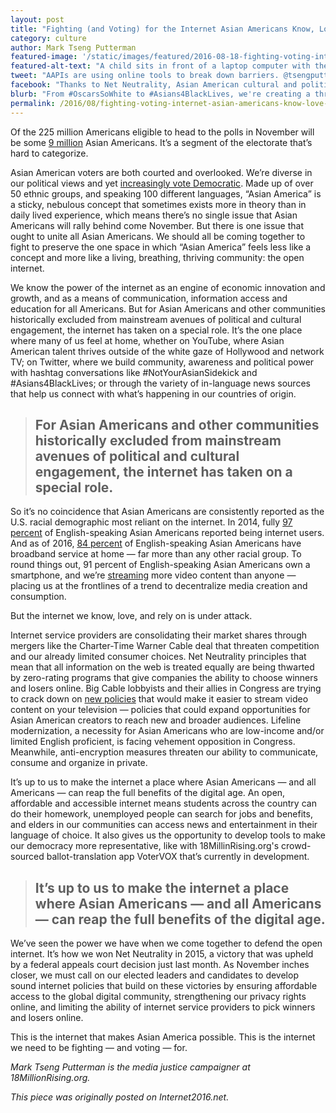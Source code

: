 ```yaml
---
layout: post
title: "Fighting (and Voting) for the Internet Asian Americans Know, Love, and Need"
category: culture
author: Mark Tseng Putterman
featured-image: '/static/images/featured/2016-08-18-fighting-voting-internet-asian-americans-know-love-need.png'
featured-alt-text: "A child sits in front of a laptop computer with their arms raised in triumph. In the background is a collage of images depicting various trends in Asian American online popular culture and political organizing."
tweet: "AAPIs are using online tools to break down barriers. @tsengputterman explains: #MyAAPIVote is for progressive internet policy."
facebook: "Thanks to Net Neutrality, Asian American cultural and political innovation is thriving online. This November, our votes should reflect the need to defend our rights online from corporate gatekeeping."
blurb: "From #OscarsSoWhite to #Asians4BlackLives, we're creating a thriving political and cultural Asian American ccommunity online. But we can't take an open, democratic internet for granted."
permalink: /2016/08/fighting-voting-internet-asian-americans-know-love-need.html
---
```

Of the 225 million Americans eligible to head to the polls in November will be some [9 million](http://www.pewresearch.org/fact-tank/2016/02/03/2016-electorate-will-be-the-most-diverse-in-u-s-history/) Asian Americans. It’s a segment of the electorate that’s hard to categorize.

Asian American voters are both courted and overlooked. We’re diverse in our political views and yet [increasingly vote Democratic](http://prospect.org/article/how-asian-americans-became-democrats-0). Made up of over 50 ethnic groups, and speaking 100 different languages, “Asian America” is a sticky, nebulous concept that sometimes exists more in theory than in daily lived experience, which means there’s no single issue that Asian Americans will rally behind come November. But there is one issue that ought to unite all Asian Americans. We should all be coming together to fight to preserve the one space in which “Asian America” feels less like a concept and more like a living, breathing, thriving community: the open internet.

We know the power of the internet as an engine of economic innovation and growth, and as a means of communication, information access and education for all Americans. But for Asian Americans and other communities historically excluded from mainstream avenues of political and cultural engagement, the internet has taken on a special role. It’s the one place where many of us feel at home, whether on YouTube, where Asian American talent thrives outside of the white gaze of Hollywood and network TV; on Twitter, where we build community, awareness and political power with hashtag conversations like #NotYourAsianSidekick and #Asians4BlackLives; or through the variety of in-language news sources that help us connect with what’s happening in our countries of origin.

> ## For Asian Americans and other communities historically excluded from mainstream avenues of political and cultural engagement, the internet has taken on a special role.

So it’s no coincidence that Asian Americans are consistently reported as the U.S. racial demographic most reliant on the internet. In 2014, fully [97 percent](http://www.pewinternet.org/2015/06/26/americans-internet-access-2000-2015/) of English-speaking Asian Americans reported being internet users. And as of 2016, [84 percent](http://www.pewresearch.org/fact-tank/2016/02/18/english-speaking-asian-americans-stand-out-for-their-technology-use/) of English-speaking Asian Americans have broadband service at home — far more than any other racial group. To round things out, 91 percent of English-speaking Asian Americans own a smartphone, and we’re [streaming](http://www.nielsen.com/content/dam/corporate/us/en/reports-downloads/2014%20Reports/q2-2014-cross-platform-report-shifts-in-viewing.pdf) more video content than anyone — placing us at the frontlines of a trend to decentralize media creation and consumption.

But the internet we know, love, and rely on is under attack.

Internet service providers are consolidating their market shares through mergers like the Charter-Time Warner Cable deal that threaten competition and our already limited consumer choices. Net Neutrality principles that mean that all information on the web is treated equally are being thwarted by zero-rating programs that give companies the ability to choose winners and losers online. Big Cable lobbyists and their allies in Congress are trying to crack down on [new policies](http://18millionrising.org/2016/05/set-top-box-AAPI-representation.html) that would make it easier to stream video content on your television — policies that could expand opportunities for Asian American creators to reach new and broader audiences. Lifeline modernization, a necessity for Asian Americans who are low-income and/or limited English proficient, is facing vehement opposition in Congress. Meanwhile, anti-encryption measures threaten our ability to communicate, consume and organize in private.

It’s up to us to make the internet a place where Asian Americans — and all Americans — can reap the full benefits of the digital age. An open, affordable and accessible internet means students across the country can do their homework, unemployed people can search for jobs and benefits, and elders in our communities can access news and entertainment in their language of choice. It also gives us the opportunity to develop tools to make our democracy more representative, like with 18MillinRising.org's crowd-sourced ballot-translation app VoterVOX that’s currently in development.

> ## It’s up to us to make the internet a place where Asian Americans — and all Americans — can reap the full benefits of the digital age.

We’ve seen the power we have when we come together to defend the open internet. It’s how we won Net Neutrality in 2015, a victory that was upheld by a federal appeals court decision just last month. As November inches closer, we must call on our elected leaders and candidates to develop sound internet policies that build on these victories by ensuring affordable access to the global digital community, strengthening our privacy rights online, and limiting the ability of internet service providers to pick winners and losers online.

This is the internet that makes Asian America possible. This is the internet we need to be fighting — and voting — for.

<i>Mark Tseng Putterman is the media justice campaigner at 18MillionRising.org.</i>

_This piece was originally posted on Internet2016.net._

